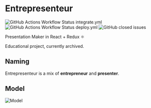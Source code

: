 # Entrepresenteur

![GitHub Actions Workflow Status integrate.yml](https://img.shields.io/github/actions/workflow/status/nightnoryu/entrepresenteur/integrate.yml?branch=master&label=tests)
![GitHub Actions Workflow Status deploy.yml](https://img.shields.io/github/actions/workflow/status/nightnoryu/entrepresenteur/deploy.yml?branch=master)
![GitHub closed issues](https://img.shields.io/github/issues-closed-raw/nightnoryu/entrepresenteur?color=%2369ff70)

Presentation Maker in React + Redux ⚛

Educational project, currently archived.

## Naming

Entrepresenteur is a mix of **entrepreneur** and **presenter**.

## Model

![Model](.github/Model.jpg)
